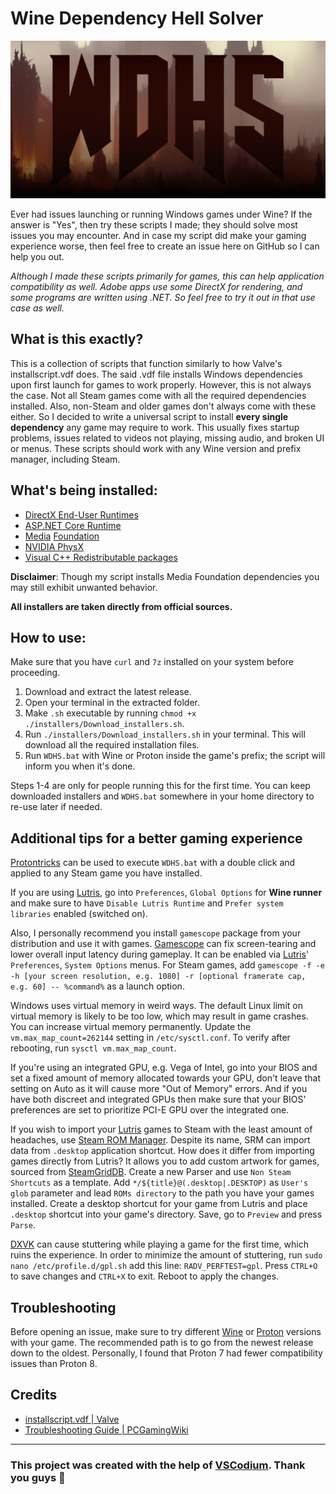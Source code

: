 # Wine Dependency Hell Solver

![logo](WDHS.png)

Ever had issues launching or running Windows games under Wine? If the answer is "Yes", then try these scripts I made; they should solve most issues you may encounter. And in case my script did make your gaming experience worse, then feel free to create an issue here on GitHub so I can help you out.

*Although I made these scripts primarily for games, this can help application compatibility as well. Adobe apps use some DirectX for rendering, and some programs are written using .NET. So feel free to try it out in that use case as well.*

## What is this exactly?
This is a collection of scripts that function similarly to how Valve's installscript.vdf does. The said .vdf file installs Windows dependencies upon first launch for games to work properly. However, this is not always the case. Not all Steam games come with all the required dependencies installed. Also, non-Steam and older games don't always come with these either. So I decided to write a universal script to install **every single dependency** any game may require to work. This usually fixes startup problems, issues related to videos not playing, missing audio, and broken UI or menus. These scripts should work with any Wine version and prefix manager, including Steam.

## What's being installed:
- [DirectX End-User Runtimes](https://www.microsoft.com/en-us/download/details.aspx?id=8109)
- [ASP.NET Core Runtime](https://dotnet.microsoft.com/en-us/download)
- [Media](https://github.com/z0z0z/mf-installcab) [Foundation](https://github.com/z0z0z/mf-install)
- [NVIDIA PhysX](https://www.nvidia.com/en-us/drivers/physx/9_09_0428/physx_9-09-0428_whql/)
- [Visual C++ Redistributable packages](https://www.microsoft.com/en-us/download/details.aspx?id=30679)

**Disclaimer**: Though my script installs Media Foundation dependencies you may still exhibit unwanted behavior.

**All installers are taken directly from official sources.**

## How to use:

Make sure that you have `curl` and `7z` installed on your system before proceeding.

1. Download and extract the latest release.
2. Open your terminal in the extracted folder.
3. Make `.sh` executable by running `chmod +x ./installers/Download_installers.sh`.
4. Run `./installers/Download_installers.sh` in your terminal. This will download  all the required installation files.
5. Run `WDHS.bat` with Wine or Proton inside the game's prefix; the script will inform you when it's done.

Steps 1-4 are only for people running this for the first time. You can keep downloaded installers and `WDHS.bat` somewhere in your home directory to re-use later if needed.

## Additional tips for a better gaming experience

[Protontricks](https://github.com/Matoking/protontricks) can be used to execute `WDHS.bat` with a double click and applied to any Steam game you have installed.

If you are using [Lutris](https://lutris.net/), go into `Preferences`, `Global Options` for **Wine runner** and make sure to have `Disable Lutris Runtime` and `Prefer system libraries` enabled (switched on).

Also, I personally recommend you install `gamescope` package from your distribution and use it with games. [Gamescope](https://github.com/ValveSoftware/gamescope) can fix screen-tearing and lower overall input latency during gameplay. It can be enabled via [Lutris](https://lutris.net/)' `Preferences`, `System Options` menus. For Steam games, add `gamescope -f -e -h [your screen resolution, e.g. 1080] -r [optional framerate cap, e.g. 60] -- %command%` as a launch option.

Windows uses virtual memory in weird ways. The default Linux limit on virtual memory is likely to be too low, which may result in game crashes. You can increase virtual memory permanently. Update the `vm.max_map_count=262144` setting in `/etc/sysctl.conf`. To verify after rebooting, run `sysctl vm.max_map_count`.

If you're using an integrated GPU, e.g. Vega of Intel, go into your BIOS and set a fixed amount of memory allocated towards your GPU, don't leave that setting on Auto as it will cause more "Out of Memory" errors. And if you have both discreet and integrated GPUs then make sure that your BIOS' preferences are set to prioritize PCI-E GPU over the integrated one.

If you wish to import your [Lutris](https://lutris.net/) games to Steam with the least amount of headaches, use [Steam ROM Manager](https://github.com/SteamGridDB/steam-rom-manager). Despite its name, SRM can import data from `.desktop` application shortcut. How does it differ from importing games directly from Lutris? It allows you to add custom artwork for games, sourced from [SteamGridDB](https://www.steamgriddb.com/). Create a new Parser and use `Non Steam Shortcuts` as a template. Add `*/${title}@(.desktop|.DESKTOP)` as `User's glob` parameter and lead `ROMs directory` to the path you have your games installed. Create a desktop shortcut for your game from Lutris and place `.desktop` shortcut into your game's directory. Save, go to `Preview` and press `Parse`.

[DXVK](https://github.com/doitsujin/dxvk) can cause stuttering while playing a game for the first time, which ruins the experience. In order to minimize the amount of stuttering, run `sudo nano /etc/profile.d/gpl.sh` add this line: `RADV_PERFTEST=gpl`. Press `CTRL+O` to save changes and `CTRL+X` to exit. Reboot to apply the changes.

## Troubleshooting
Before opening an issue, make sure to try different [Wine](https://www.winehq.org/) or [Proton](https://github.com/ValveSoftware/Proton) versions with your game. The recommended path is to go from the newest release down to the oldest. Personally, I found that Proton 7 had fewer compatibility issues than Proton 8.

## Credits
- [installscript.vdf | Valve](https://partner.steamgames.com/doc/sdk/installscripts)
- [Troubleshooting Guide | PCGamingWiki](https://www.pcgamingwiki.com/wiki/Troubleshooting_guide)
---
### This project was created with the help of [VSCodium](https://vscodium.com/). Thank you guys 💙
